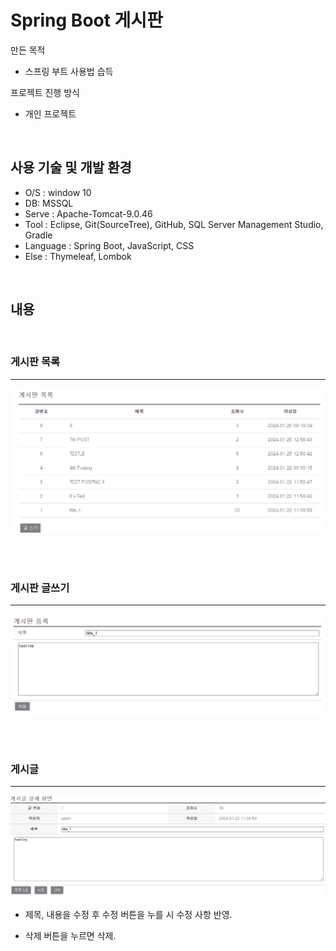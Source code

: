 <h1>Spring Boot 게시판</h1>

만든 목적

 * 스프링 부트 사용법 습득



프로젝트 진행 방식
 * 개인 프로젝트
<br>


<h2>사용 기술 및 개발 환경</h2>


 * O/S : window 10
 * DB: MSSQL
 * Serve : Apache-Tomcat-9.0.46
 * Tool : Eclipse, Git(SourceTree), GitHub, SQL Server Management Studio, Gradle
 * Language : Spring Boot, JavaScript, CSS
 * Else : Thymeleaf, Lombok
<br>
<h2>내용</h2>
<br>

<h3>게시판 목록</h3>
<hr>

![Image](https://github.com/JJM-Study/jjm/blob/ff875b621463434ae4898ea81a31f7e851a677f8/Repositoiry%20Resources/Spring%20Boot/Spring%20List.png)

<br>
<br>

<h3>게시판 글쓰기</h3>
<hr>

![Image](https://github.com/JJM-Study/jjm/blob/bf9e23f1c9b0ca51f8966991925feaa0dfefaa80/Repositoiry%20Resources/Spring%20Boot/Spring%20Posting.png)

<br>
<br>

<h3>게시글</h3>
<hr>

![Image](https://github.com/JJM-Study/jjm/blob/ff875b621463434ae4898ea81a31f7e851a677f8/Repositoiry%20Resources/Spring%20Boot/Spring%20Detail.jpg)

- 제목, 내용을 수정 후 수정 버튼을 누를 시 수정 사항 반영.

- 삭제 버튼을 누르면 삭제.
